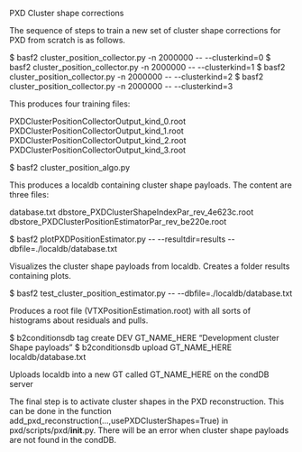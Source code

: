 PXD Cluster shape corrections

The sequence of steps to train a new set of cluster shape corrections for PXD from scratch is 
as follows. 

$ basf2 cluster_position_collector.py -n 2000000 -- --clusterkind=0
$ basf2 cluster_position_collector.py -n 2000000 -- --clusterkind=1
$ basf2 cluster_position_collector.py -n 2000000 -- --clusterkind=2
$ basf2 cluster_position_collector.py -n 2000000 -- --clusterkind=3

This produces four training files: 

PXDClusterPositionCollectorOutput_kind_0.root
PXDClusterPositionCollectorOutput_kind_1.root
PXDClusterPositionCollectorOutput_kind_2.root
PXDClusterPositionCollectorOutput_kind_3.root

$ basf2 cluster_position_algo.py

This produces a localdb containing cluster shape payloads. The content are three files: 

database.txt
dbstore_PXDClusterShapeIndexPar_rev_4e623c.root
dbstore_PXDClusterPositionEstimatorPar_rev_be220e.root

$ basf2 plotPXDPositionEstimator.py -- --resultdir=results --dbfile=./localdb/database.txt

Visualizes the cluster shape payloads from localdb. Creates a folder results containing plots. 


$ basf2 test_cluster_position_estimator.py -- --dbfile=./localdb/database.txt

Produces a root file (VTXPositionEstimation.root) with all sorts of histograms about residuals and pulls.


$ b2conditionsdb tag create DEV   GT_NAME_HERE “Development cluster Shape payloads”
$ b2conditionsdb upload GT_NAME_HERE  localdb/database.txt

Uploads localdb into a new GT called GT_NAME_HERE on the condDB server

The final step is to activate cluster shapes in the PXD reconstruction. This can be done in the function 
add_pxd_reconstruction(...,usePXDClusterShapes=True) in pxd/scripts/pxd/__init__.py. There will be an 
error when cluster shape payloads are not found in the condDB. 
